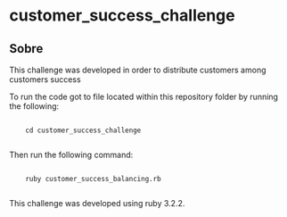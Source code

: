 # customer_success_challenge

## Sobre

This challenge was developed in order to distribute customers among customers success

To run the code got to file located within this repository folder by running the following:

  <pre><code>
    cd customer_success_challenge
  </code></pre>

Then run the following command:

  <pre><code>
    ruby customer_success_balancing.rb
  </code></pre>

This challenge was developed using ruby 3.2.2.

